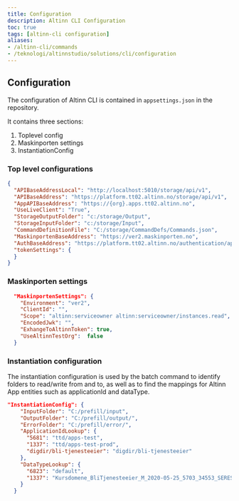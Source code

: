 ```yaml
---
title: Configuration
description: Altinn CLI Configuration
toc: true
tags: [altinn-cli configuration]
aliases:
- /altinn-cli/commands
- /teknologi/altinnstudio/solutions/cli/configuration
---
```


## Configuration

The configuration of Altinn CLI is contained in `appsettings.json` in the repository.

It contains three sections:
  1. Toplevel config
  2. Maskinporten settings
  3. InstantiationConfig

### Top level configurations
```json
{
  "APIBaseAddressLocal": "http://localhost:5010/storage/api/v1",
  "APIBaseAddress": "https://platform.tt02.altinn.no/storage/api/v1",
  "AppAPIBaseAddress": "https://{org}.apps.tt02.altinn.no",
  "UseLiveClient": "True",
  "StorageOutputFolder": "c:/storage/Output",
  "StorageInputFolder": "c:/storage/Input",
  "CommandDefinitionFile": "C:/storage/CommandDefs/Commands.json",
  "MaskinportenBaseAddress": "https://ver2.maskinporten.no",
  "AuthBaseAddress": "https://platform.tt02.altinn.no/authentication/api/v1",
  "tokenSettings": {
  }
}
```
### Maskinporten settings
```json
  "MaskinportenSettings": {
    "Environment": "ver2",
    "ClientId": "",
    "Scope": "altinn:serviceowner altinn:serviceowner/instances.read",
    "EncodedJwk": "",
    "ExhangeToAltinnToken": true,
    "UseAltinnTestOrg":  false
  }
```
### Instantiation configuration

The instantiation configuration is used by the batch command to identify folders to read/write from and to, 
as well as to find the mappings for Altinn App entities such as applicationId and dataType. 

```json
"InstantiationConfig": {
    "InputFolder": "C:/prefill/input",
    "OutputFolder": "C:/prefill/output/",
    "ErrorFolder": "C:/prefill/error/",
    "ApplicationIdLookup": {
      "5681": "ttd/apps-test",
      "1337": "ttd/apps-test-prod",
      "digdir/bli-tjenesteeier": "digdir/bli-tjenesteeier"
    },
    "DataTypeLookup": {
      "6823": "default",
      "1337": "Kursdomene_BliTjenesteeier_M_2020-05-25_5703_34553_SERES"
    }
  }
```

